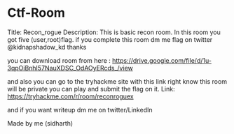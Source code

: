 # Ctf-Room
Title: Recon_rogue 
Description: This is basic recon room. In this room you got five (user,root)flag.
if you complete this room dm me flag on twitter @kidnapshadow_kd
thanks

you can download room from here :
https://drive.google.com/file/d/1u-3qpOiBnhI57NauXDSC_OdAOyERcds_/view

and also you can go to the tryhackme site with this link right know this room will be private you can play and submit the flag on it.
Link: https://tryhackme.com/r/room/reconroguex

and if you want writeup dm me on twitter/LinkedIn 

Made by me (sidharth)


